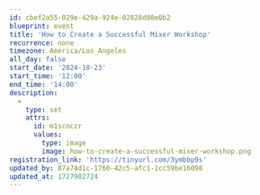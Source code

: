 ```yaml
---
id: cbef2a55-029e-429a-924e-02828d80e0b2
blueprint: event
title: 'How to Create a Successful Mixer Workshop'
recurrence: none
timezone: America/Los_Angeles
all_day: false
start_date: '2024-10-23'
start_time: '12:00'
end_time: '14:00'
description:
  -
    type: set
    attrs:
      id: m1scnczr
      values:
        type: image
        image: how-to-create-a-successful-mixer-workshop.png
registration_link: 'https://tinyurl.com/3ymbbp9s'
updated_by: 87a74d1c-1760-42c5-afc1-1cc59be16098
updated_at: 1727902724
---
```

